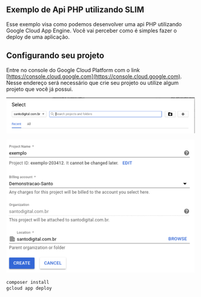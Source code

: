 Exemplo de Api PHP utilizando SLIM
---

Esse exemplo visa como podemos desenvolver uma api PHP utilizando Google Cloud App Engine. 
Você vai perceber como é simples fazer o deploy de uma aplicação.

Configurando seu projeto
---

Entre no console do Google Cloud Platform com o link [https://console.cloud.google.com](https://console.cloud.google.com). Nesse endereço será necessário que crie seu projeto ou utilize algum projeto que você já possui.

![Criação do projeto](imagens/create_project1.png)

![Criação do projeto](imagens/create_project2.png)


```
composer install
gcloud app deploy

```


